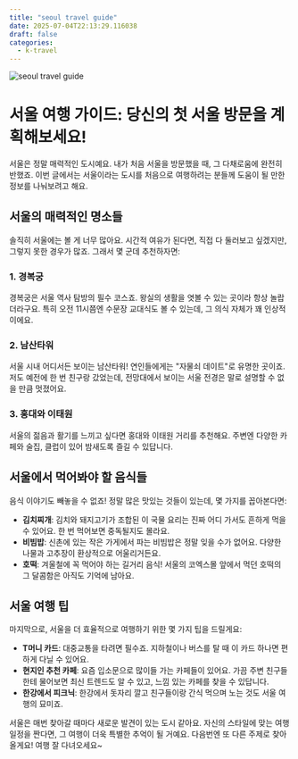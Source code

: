 ```yaml
---
title: "seoul travel guide"
date: 2025-07-04T22:13:29.116038
draft: false
categories:
  - k-travel
---
```


![seoul travel guide](/images/2025-07-04-seoul-travel-guide.jpg)

# 서울 여행 가이드: 당신의 첫 서울 방문을 계획해보세요!

서울은 정말 매력적인 도시예요. 내가 처음 서울을 방문했을 때, 그 다채로움에 완전히 반했죠. 이번 글에서는 서울이라는 도시를 처음으로 여행하려는 분들께 도움이 될 만한 정보를 나눠보려고 해요.

## 서울의 매력적인 명소들

솔직히 서울에는 볼 게 너무 많아요. 시간적 여유가 된다면, 직접 다 둘러보고 싶겠지만, 그렇지 못한 경우가 많죠. 그래서 몇 군데 추천하자면:

### 1. 경복궁
경복궁은 서울 역사 탐방의 필수 코스죠. 왕실의 생활을 엿볼 수 있는 곳이라 항상 놀랍더라구요. 특히 오전 11시쯤엔 수문장 교대식도 볼 수 있는데, 그 의식 자체가 꽤 인상적이에요.

### 2. 남산타워
서울 시내 어디서든 보이는 남산타워! 연인들에게는 "자물쇠 데이트"로 유명한 곳이죠. 저도 예전에 한 번 친구랑 갔었는데, 전망대에서 보이는 서울 전경은 말로 설명할 수 없을 만큼 멋졌어요.

### 3. 홍대와 이태원
서울의 젊음과 활기를 느끼고 싶다면 홍대와 이태원 거리를 추천해요. 주변엔 다양한 카페와 술집, 클럽이 있어 밤새도록 즐길 수 있답니다.

## 서울에서 먹어봐야 할 음식들

음식 이야기도 빼놓을 수 없죠! 정말 많은 맛있는 것들이 있는데, 몇 가지를 꼽아본다면:

- **김치찌개**: 김치와 돼지고기가 조합된 이 국물 요리는 진짜 어디 가서도 흔하게 먹을 수 있어요. 한 번 먹어보면 중독될지도 몰라요.
- **비빔밥**: 신촌에 있는 작은 가게에서 파는 비빔밥은 정말 잊을 수가 없어요. 다양한 나물과 고추장이 환상적으로 어울리거든요.
- **호떡**: 겨울철에 꼭 먹어야 하는 길거리 음식! 서울의 코엑스몰 앞에서 먹던 호떡의 그 달콤함은 아직도 기억에 남아요.

## 서울 여행 팁

마지막으로, 서울을 더 효율적으로 여행하기 위한 몇 가지 팁을 드릴게요:

- **T머니 카드**: 대중교통을 타려면 필수죠. 지하철이나 버스를 탈 때 이 카드 하나면 편하게 다닐 수 있어요.
- **현지인 추천 카페**: 요즘 입소문으로 많이들 가는 카페들이 있어요. 가끔 주변 친구들한테 물어보면 최신 트렌드도 알 수 있고, 느낌 있는 카페를 찾을 수 있답니다.
- **한강에서 피크닉**: 한강에서 돗자리 깔고 친구들이랑 간식 먹으며 노는 것도 서울 여행의 묘미죠.

서울은 매번 찾아갈 때마다 새로운 발견이 있는 도시 같아요. 자신의 스타일에 맞는 여행 일정을 짠다면, 그 여행이 더욱 특별한 추억이 될 거예요. 다음번엔 또 다른 주제로 찾아올게요! 여행 잘 다녀오세요~
